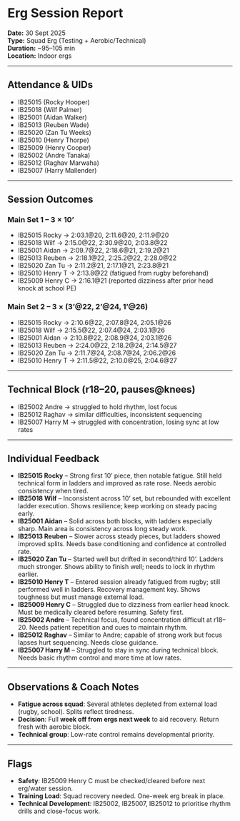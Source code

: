 # Erg Session Report

**Date:** 30 Sept 2025  
**Type:** Squad Erg (Testing + Aerobic/Technical)  
**Duration:** ~95–105 min  
**Location:** Indoor ergs  

---

## Attendance & UIDs  
- IB25015 (Rocky Hooper)  
- IB25018 (Wilf Palmer)  
- IB25001 (Aidan Walker)  
- IB25013 (Reuben Wade)  
- IB25020 (Zan Tu Weeks)  
- IB25010 (Henry Thorpe)  
- IB25009 (Henry Cooper)  
- IB25002 (Andre Tanaka)  
- IB25012 (Raghav Marwaha)  
- IB25007 (Harry Mallender)  

---

## Session Outcomes  

### Main Set 1 – 3 × 10’  
- IB25015 Rocky → 2:03.1@20, 2:11.6@20, 2:11.9@20  
- IB25018 Wilf → 2:15.0@22, 2:30.9@20, 2:03.8@22  
- IB25001 Aidan → 2:09.7@22, 2:18.6@21, 2:19.2@21  
- IB25013 Reuben → 2:18.1@22, 2:25.2@22, 2:28.0@22  
- IB25020 Zan Tu → 2:11.2@21, 2:17.1@21, 2:23.8@21  
- IB25010 Henry T → 2:13.8@22 (fatigued from rugby beforehand)  
- IB25009 Henry C → 2:16.1@21 (reported dizziness after prior head knock at school PE)  

### Main Set 2 – 3 × (3’@22, 2’@24, 1’@26)  
- IB25015 Rocky → 2:10.6@22, 2:07.8@24, 2:05.1@26  
- IB25018 Wilf → 2:15.5@22, 2:07.4@24, 2:03.1@26  
- IB25001 Aidan → 2:10.8@22, 2:08.9@24, 2:03.1@26  
- IB25013 Reuben → 2:24.0@22, 2:18.2@24, 2:14.5@27  
- IB25020 Zan Tu → 2:11.7@24, 2:08.7@24, 2:06.2@26  
- IB25010 Henry T → 2:11.5@22, 2:10.0@25, 2:04.6@27  

---

## Technical Block (r18–20, pauses@knees)  
- IB25002 Andre → struggled to hold rhythm, lost focus  
- IB25012 Raghav → similar difficulties, inconsistent sequencing  
- IB25007 Harry M → struggled with concentration, losing sync at low rates  

---

## Individual Feedback  

- **IB25015 Rocky** – Strong first 10’ piece, then notable fatigue. Still held technical form in ladders and improved as rate rose. Needs aerobic consistency when tired.  
- **IB25018 Wilf** – Inconsistent across 10’ set, but rebounded with excellent ladder execution. Shows resilience; keep working on steady pacing early.  
- **IB25001 Aidan** – Solid across both blocks, with ladders especially sharp. Main area is consistency across long steady work.  
- **IB25013 Reuben** – Slower across steady pieces, but ladders showed improved splits. Needs base conditioning and confidence at controlled rate.  
- **IB25020 Zan Tu** – Started well but drifted in second/third 10’. Ladders much stronger. Shows ability to finish well; needs to lock in rhythm earlier.  
- **IB25010 Henry T** – Entered session already fatigued from rugby; still performed well in ladders. Recovery management key. Shows toughness but must manage external load.  
- **IB25009 Henry C** – Struggled due to dizziness from earlier head knock. Must be medically cleared before resuming. Safety first.  
- **IB25002 Andre** – Technical focus, found concentration difficult at r18–20. Needs patient repetition and cues to maintain rhythm.  
- **IB25012 Raghav** – Similar to Andre; capable of strong work but focus lapses hurt sequencing. Needs close guidance.  
- **IB25007 Harry M** – Struggled to stay in sync during technical block. Needs basic rhythm control and more time at low rates.  

---

## Observations & Coach Notes  
- **Fatigue across squad**: Several athletes depleted from external load (rugby, school). Splits reflect tiredness.  
- **Decision**: Full **week off from ergs next week** to aid recovery. Return fresh with aerobic block.  
- **Technical group**: Low-rate control remains developmental priority.  

---

## Flags  
- **Safety**: IB25009 Henry C must be checked/cleared before next erg/water session.  
- **Training Load**: Squad recovery needed. One-week erg break in place.  
- **Technical Development**: IB25002, IB25007, IB25012 to prioritise rhythm drills and close-focus work.  


